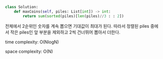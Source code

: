 ```python
class Solution:
    def maxCoins(self, piles: List[int]) -> int:
        return sum(sorted(piles)[len(piles)//3 : : 2])
```

전체에서 2순위인 숫자를 계속 뽑으면 기대값이 최대가 된다.
따라서 정렬된 piles 중에서 작은 piles인 앞 부분을 제외하고 2씩 건너뛰어
뽑아서 더한다.

time complexity: O(NlogN)

space complexity: O(N)
